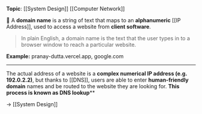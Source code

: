 **Topic**: [[System Design]] [[Computer Network]]

📌 A **domain name** is a string of text that maps to an **alphanumeric** [[IP Address]], used to access a website from **client software**.

> In plain English, a domain name is the text that the user types in to a browser window to reach a particular website.

**Example:** pranay-dutta.vercel.app, google.com

---
The actual address of a website is a **complex numerical IP address (e.g. 192.0.2.2)**, but thanks to [[DNS]], 
users are able to enter **human-friendly domain** names and be routed to the website they are looking for.
**This process is known as DNS lookup****

→ [[System Design]]